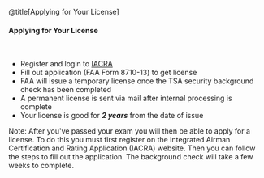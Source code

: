 <div class="slide-bg-style-left"></div><div class="slide-bg-style-right"></div>

@title[Applying for Your License]

#### Applying for Your License

<br>

- Register and login to [IACRA](https://iacra.faa.gov/IACRA/Default.aspx)
- Fill out application (FAA Form 8710-13) to get license
- FAA will issue a temporary license once the TSA security background check has been completed
- A permanent license is sent via mail after internal processing is complete
- Your license is good for _**2 years**_ from the date of issue

Note:
After you've passed your exam you will then be able to apply for a license. To do this you must first register on the Integrated Airman Certification and Rating Application (IACRA) website. Then you can follow the steps to fill out the application. The background check will take a few weeks to complete.
